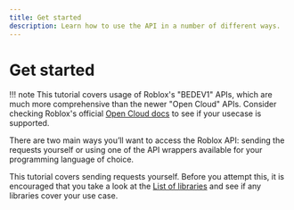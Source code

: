 ```yaml
---
title: Get started
description: Learn how to use the API in a number of different ways.
---
```


# Get started

!!! note
    This tutorial covers usage of Roblox's "BEDEV1" APIs, which are much more comprehensive than the newer "Open Cloud" APIs.
    Consider checking Roblox's official [Open Cloud docs](https://create.roblox.com/docs/reference/cloud) to see if your usecase is supported.


There are two main ways you’ll want to access the Roblox API: sending the requests yourself or using one of the API 
wrappers available for your programming language of choice. 

This tutorial covers sending requests yourself. Before you attempt this, it is encouraged that you take a look at
the [List of libraries](/list-of-libraries.md) and see if any libraries cover your use case.
